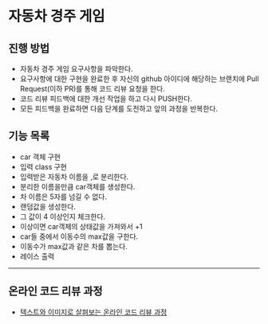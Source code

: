 # 자동차 경주 게임
## 진행 방법
* 자동차 경주 게임 요구사항을 파악한다.
* 요구사항에 대한 구현을 완료한 후 자신의 github 아이디에 해당하는 브랜치에 Pull Request(이하 PR)를 통해 코드 리뷰 요청을 한다.
* 코드 리뷰 피드백에 대한 개선 작업을 하고 다시 PUSH한다.
* 모든 피드백을 완료하면 다음 단계를 도전하고 앞의 과정을 반복한다.

## 기능 목록

* car 객체 구현
* 입력 class 구현
* 입력받은 자동차 이름을 ,로 분리한다.
* 분리한 이름을만큼 car객체를 생성한다.
* 차 이름은 5자를 넘길 수 없다.
* 랜덤값을 생성한다.
* 그 값이 4 이상인지 체크한다.
* 이상이면 car객체의 상태값을 가져와서 +1
* car들 중에서 이동수의 max값을 구한다.
* 이동수가 max값과 같은 차를 뽑는다. 
* 레이스 출력
--------------------------

## 온라인 코드 리뷰 과정
* [텍스트와 이미지로 살펴보는 온라인 코드 리뷰 과정](https://github.com/next-step/nextstep-docs/tree/master/codereview)